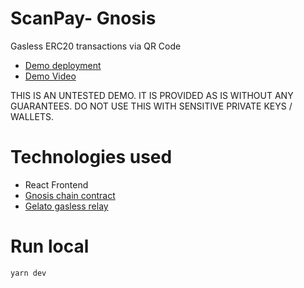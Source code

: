 # ScanPay- Gnosis
Gasless ERC20 transactions via QR Code

- [Demo deployment](https://scan-pay.vercel.app/)
- [Demo Video]([https://www.youtube.com/watch?v=haZYHZtBIb8])


THIS IS AN UNTESTED DEMO. IT IS PROVIDED AS IS WITHOUT ANY GUARANTEES. DO NOT USE THIS WITH SENSITIVE PRIVATE KEYS / WALLETS.

# Technologies used
- React Frontend
- [Gnosis chain contract](https://gnosisscan.io/address/0xe5759060F3a09ED499b3097014A16D60A4eD6040)
- [Gelato gasless relay](https://www.gelato.network/relay)

# Run local 
`yarn dev`



